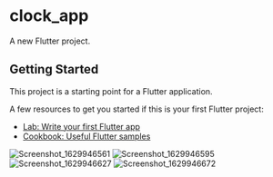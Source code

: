 # clock_app

A new Flutter project.

## Getting Started

This project is a starting point for a Flutter application.

A few resources to get you started if this is your first Flutter project:

- [Lab: Write your first Flutter app](https://flutter.dev/docs/get-started/codelab)
- [Cookbook: Useful Flutter samples](https://flutter.dev/docs/cookbook)

![Screenshot_1629946561](https://user-images.githubusercontent.com/83196077/130897637-498e49bc-c084-4a93-bca6-a622a1b9e505.png)
![Screenshot_1629946595](https://user-images.githubusercontent.com/83196077/130897643-39ec5b26-98b7-4c3a-a32d-72d22aec9661.png)
![Screenshot_1629946627](https://user-images.githubusercontent.com/83196077/130897645-52ff1700-baa6-4b85-80bc-69a76748b17c.png)
![Screenshot_1629946672](https://user-images.githubusercontent.com/83196077/130897649-81346497-218f-47a3-ab7a-534f0944e565.png)


